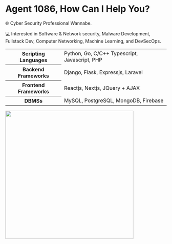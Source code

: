 # Agent 1086, How Can I Help You?

🌐 Cyber Security Professional Wannabe.

💻 Interested in Software & Network security, Malware Development, Fullstack Dev, Computer Networking, Machine Learning, and DevSecOps.

<table>
  <tbody>
    <tr>
      <th>Scripting Languages</th> 
      <td>Python, Go, C/C++ Typescript, Javascript, PHP</td>
    </tr>
    <tr>
      <th>Backend Frameworks</th>
      <td>Django, Flask, Expressjs, Laravel</td>
    </tr>
    <tr>
      <th>Frontend Frameworks</th>
      <td>Reactjs, Nextjs, JQuery + AJAX</td>
    </tr>
    <tr>
      <th>DBMSs</th>
      <td>MySQL, PostgreSQL, MongoDB, Firebase</td>
    </tr>
  </tbody>
</table>
<img src="https://wakatime.com/share/@e08f8b14-02a9-4fc3-a997-6be14dbaff15/4d9e12b2-a20f-40ef-b02f-ae61275d2cc2.svg" width="400" />
